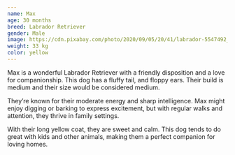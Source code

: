 ```yaml
---
name: Max
age: 30 months
breed: Labrador Retriever
gender: Male
image: https://cdn.pixabay.com/photo/2020/09/05/20/41/labrador-5547492_1280.jpg
weight: 33 kg
color: yellow
---
```


Max is a wonderful Labrador Retriever with a friendly disposition and a love for companionship. 
This dog has a fluffy tail, 
and floppy ears. 
Their build is medium and 
their size would be considered medium.

They’re known for their moderate energy 
and sharp intelligence. Max might enjoy digging or barking to express excitement, 
but with regular walks and attention, they thrive in family settings.

With their long yellow coat, 
they are sweet and calm. 
This dog tends to do great with kids 
and other animals, making them a perfect companion for loving homes.